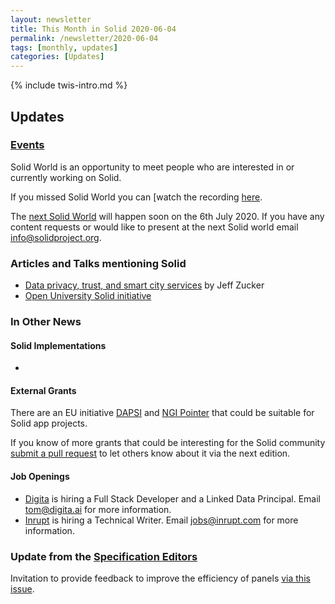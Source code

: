 ```yaml
---
layout: newsletter
title: This Month in Solid 2020-06-04
permalink: /newsletter/2020-06-04
tags: [monthly, updates]
categories: [Updates]
---
```

{% include twis-intro.md %}

## Updates

### [Events](https://solidproject.org/events)

Solid World is an opportunity to meet people who are interested in or currently working on Solid.



If you missed Solid World you can [watch the recording [here]().

The [next Solid World]() will happen soon on the 6th July  2020. If you have any content requests or would like to present at the next Solid world email info@solidproject.org.

### Articles and Talks mentioning Solid

* [Data privacy, trust, and smart city services](https://opencommons.org/solid/) by Jeff Zucker
* [Open University Solid initiative](https://blockchain.open.ac.uk/#covid-19)

### In Other News

#### Solid Implementations

* 

#### External Grants

There are an EU initiative [DAPSI](https://dapsi.ngi.eu/) and [NGI Pointer](https://www.ngi.eu/ngi-projects/ngi-pointer/) that could be suitable for Solid app projects.

If you know of more grants that could be interesting for the Solid community [submit a pull request](https://github.com/solid/solidproject.org/blob/staging/_posts/newsletter/next.md) to let others know about it via the next edition.

#### Job Openings

* [Digita](https://www.digita.ai/careers) is hiring a Full Stack Developer and a Linked Data Principal. Email tom@digita.ai for more information.
* [Inrupt](https://inrupt.com/careers) is hiring a Technical Writer. Email jobs@inrupt.com for more information.

### Update from the [Specification Editors](https://github.com/solid/process/blob/master/editors.md)

Invitation to provide feedback to improve the efficiency of panels [via this issue](https://github.com/solid/process/issues/202). 

